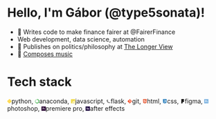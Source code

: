 # Hello, I'm Gábor (@type5sonata)!

* 💸 Writes code to make finance fairer at @FairerFinance
* Web development, data science, automation
* 💭 Publishes on politics/philosophy at [The Longer View](https://thelongerview.substack.com/)
* 🎻 [Composes music](https://audiomack.com/)

# Tech stack

<img src="https://github.com/devicons/devicon/blob/master/icons/python/python-plain.svg"  width="10" height="10">python, <img src="https://github.com/devicons/devicon/blob/master/icons/anaconda/anaconda-original.svg"  width="10" height="10">anaconda, <img src="https://github.com/devicons/devicon/blob/master/icons/javascript/javascript-plain.svg"  width="10" height="10">javascript, <img src="https://github.com/devicons/devicon/blob/master/icons/flask/flask-original.svg"  width="10" height="10">flask, <img src="https://github.com/devicons/devicon/blob/master/icons/git/git-plain.svg"  width="10" height="10">git, <img src="https://github.com/devicons/devicon/blob/master/icons/html5/html5-plain.svg"  width="10" height="10">html, <img src="https://github.com/devicons/devicon/blob/master/icons/css3/css3-plain.svg"  width="10" height="10">css, <img src="https://github.com/devicons/devicon/blob/master/icons/figma/figma-plain.svg"  width="10" height="10">figma, <img src="https://github.com/devicons/devicon/blob/master/icons/photoshop/photoshop-plain.svg"  width="10" height="10">photoshop, <img src="https://github.com/devicons/devicon/blob/master/icons/premierepro/premierepro-plain.svg"  width="10" height="10">premiere pro, <img src="https://github.com/devicons/devicon/blob/master/icons/aftereffects/aftereffects-plain.svg"  width="10" height="10">after effects

<!---
type5sonata/type5sonata is a ✨ special ✨ repository because its `README.md` (this file) appears on your GitHub profile.
You can click the Preview link to take a look at your changes.
--->
